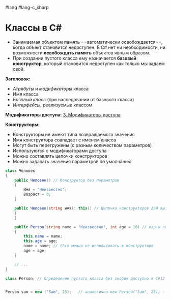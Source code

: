 #lang #lang-c_sharp 

# Классы в C#

- Занимаемая объектом память ==автоматически освобождается==, когда объект становится недоступен. В C# нет ни необходимости, ни возможности **освобождать память** объектов явным образом.
- При создании пустого класса ему назначается **базовый конструктор**, который становится недоступен как только мы задаем свой.

**Заголовок:**
- *Атрибуты* и *модификаторы* класса
- Имя класса
- *Базовый класс* (при наследовании от базового класса)
- *Интерфейсы*, реализуемые классом.

**Модификаторы доступа:**
[3. Модификаторы доступа](1.%20Languages/C-sharp/0.%20Введение/1.%20Области%20видимости/3.%20Модификаторы%20доступа.md)

**Конструкторы:**
- Конструкторы не имеют типа возвращаемого значения
- Имя конструктора совпадает с именем класса
- Могут быть перегружены (с разным количеством параметров)
- Используются с модификаторами доступа
- Можно составлять цепочки конструкторов
- Можно задавать значения параметров по умолчанию

```csharp
class Человек
{
    public Человек() // Конструктор без параметров
    {
        Имя = "Неизвестно";
        Возраст = 0;
    }

    public Человек(string имя): this() // Цепочка конструкторов 2ой вызывает сначала 1ый и потом добавляет свою логику
    {
    }

    public Person(string name = "Неизвестно", int age = 18) // пар-ы по умолчанию
    {
        this.name = name;
        this.age = age;
        name = name; // this можно не использовать в конструкторе
        age = age;
    }

    // ...
}

class Person; // Определение пустого класса без скобок доступно в C#12


Person sam = new ("Sam", 25);   // аналогично new Person("Sam", 25); - упрощенная инициализация экземпляра C#9
```
